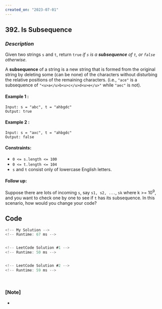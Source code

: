 ```yaml
---
created_on: "2023-07-01"
---
```


## 392. Is Subsequence


### _Description_
Given two strings `s` and `t`, return `true` <i>if `s` is a <strong>subsequence</strong> of `t`, or `false` otherwise</i>.

A <strong>subsequence</strong> of a string is a new string that is formed from the original string by deleting some (can be none) of the characters without disturbing the relative positions of the remaining characters. (i.e., `"ace"` is a subsequence of `"<u>a</u>b<u>c</u>d<u>e</u>"` while `"aec"` is not).


#### Example 1 :
```
Input: s = "abc", t = "ahbgdc"
Output: true
```

#### Example 2 :
```
Input: s = "axc", t = "ahbgdc"
Output: false
```


#### Constraints:

- `0 <= s.length <= 100`
- `0 <= t.length <= 104`
- `s` and `t` consist only of lowercase English letters.

#### Follow up:
Suppose there are lots of incoming `s`, say `s1, s2, ...`, `sk` where k >= 10<sup>9</sup>, and you want to check one by one to see if `t` has its subsequence. In this scenario, how would you change your code?


## Code

```JavaScript
<!-- My Solution -->
<!-- Runtime: 67 ms -->



```

```JavaScript
<!-- LeetCode Solution #1 -->
<!-- Runtime: 50 ms -->



```

```JavaScript
<!-- LeetCode Solution #2 -->
<!-- Runtime: 59 ms -->



```

#

### [Note]
- 
